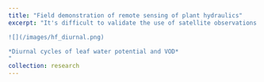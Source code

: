 ```yaml
---
title: "Field demonstration of remote sensing of plant hydraulics"
excerpt: "It's difficult to validate the use of satellite observations of vegetation optical depth (VOD) to remotely sense vegetation water content, because of the large pixel size of microwave satellite data relative to ground truth data. We circumvented this scaling issue by using a microwave radiometer on top of a 90-foot tower looking down directly at a patch of forest, so its field of view was small enough to be homogeneous.  This work was conducted at Harvard Forest with many collaborators including Alex Roy (U. Quebec Trois Rivieres) and Andreas Colliander (JPL). VOD and leaf water potential displayed similarly shaped diurnal and seasonal patterns.

![](/images/hf_diurnal.png)

*Diurnal cycles of leaf water potential and VOD*
"
collection: research
---
```

